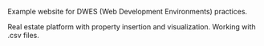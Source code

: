 Example website for DWES (Web Development Environments) practices.

Real estate platform with property insertion and visualization. Working with .csv files.
